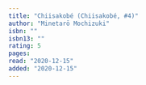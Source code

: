 ```yaml
---
title: "Chiisakobé (Chiisakobé, #4)"
author: "Minetarō Mochizuki"
isbn: ""
isbn13: ""
rating: 5
pages: 
read: "2020-12-15"
added: "2020-12-15"
---
```


